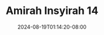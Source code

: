 --- 
title: "Amirah Insyirah  14"
description: "download  video bokep Amirah Insyirah  14 simontox durasi panjang new"
date: 2024-08-19T01:14:20-08:00
file_code: "wuykzaig07pn"
draft: false
cover: "uk78emai7dmxkvlm.jpg"
tags: ["Amirah", "Insyirah", "bokep-indo", "bokep-viral", "bokep-ig"]
length: 21
fld_id: "1483924"
foldername: "Amirah insyirah"
categories: ["Amirah insyirah"]
views: 0
---